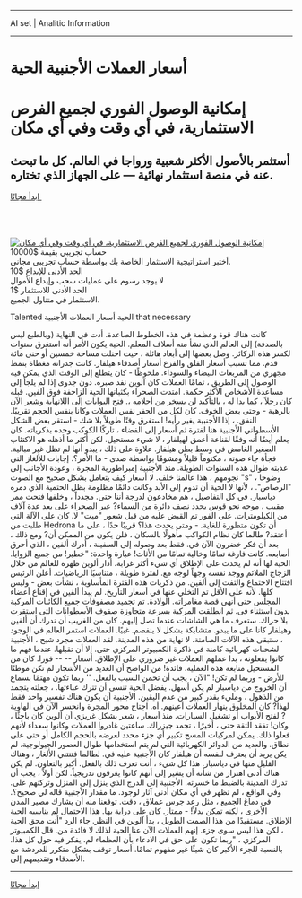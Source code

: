<hr>AI set | Analitic Information
<hr>
<h1>أسعار العملات الأجنبية الحية</h1>
<link rel="stylesheet" href="//binary-option.github.io/strategy/css/template.cta.html.min.css">

<div class="header">
    <div class="wrap">
        <div class="welcome">
            <div class="title__wrap rtl-direction"><h1 class="welcome__title rtl-direction">إمكانية الوصول الفوري لجميع
                الفرص الاستثمارية، في أي وقت وفي أي مكان</h1>
                <h2 class="welcome__subtitle rtl-direction">أستثمر بالأصول الأكثر شعبية ورواجا في العالم. كل ما تبحث عنه
                    في منصة استثمار نهائية — على الجهاز الذي تختاره.</h2>
                <div class="btn-non-regulated">
                    <a class="btn access__btn" href="https://bit.ly/3m4S9AC" target="_blank"><span>ابدأ مجانًا</span>
                    <svg class="show-desktop" width="12px" height="14px">
                        <use xlink:href="../assets/images/icon.svg?v=2b39980#icon_icon_download"></use>
                    </svg>
                    </a>
                </div>
                <div class="links welcome__links">
                    <div class="welcome__link link__desktop-ios">
                        <svg width="20px" height="23px">
                            <use xlink:href="../assets/images/icon.svg?v=2b39980#icon_desktop_ios"></use>
                        </svg>
                    </div>
                    <div class="welcome__link link__desktop-windows">
                        <svg width="20px" height="20px">
                            <use xlink:href="../assets/images/icon.svg?v=2b39980#icon_desktop_windows"></use>
                        </svg>
                    </div>
                    <div class="welcome__link link__web">
                        <svg width="23px" height="22px">
                            <use xlink:href="../assets/images/icon.svg?v=2b39980#icon_web"></use>
                        </svg>
                    </div>
                </div>
            </div>
            <a href="https://bit.ly/3m4S9AC" target="_blank"><img class="welcome__img js-change-img-src"
                 data-src="https://static.cdnpub.info/lp/mobile-partner-pwa/assets/images/header__img--ios.png?v=9b27e48"
                 src="https://static.cdnpub.info/lp/mobile-partner-pwa/assets/images/header__img--desktop.png?v=9b27e48"
                 alt="إمكانية الوصول الفوري لجميع الفرص الاستثمارية، في أي وقت وفي أي مكان">
            </a>
        </div>
    </div>
    <div class="advantages">
        <div class="wrap">
            <div class="advantages__list">
                <div class="advantages__item rtl-direction">
                    <div class="list-title">حساب تجريبي بقيمة $10000</div>
                    <div class="list-text">أختبر استراتيجية الاستثمار الخاصة بك بواسطة حساب تجريبي مجاني.</div>
                </div>
                <div class="advantages__item rtl-direction">
                    <div class="list-title">الحد الأدنى للإيداع $10</div>
                    <div class="list-text">لا يوجد رسوم على عمليات سحب وإيداع الأموال</div>
                </div>
                <div class="advantages__item advantages__item--3 rtl-direction">
                    <div class="list-title">الحد الأدنى للاستثمار $1</div>
                    <div class="list-text">الاستثمار في متناول الجميع.</div>
                </div>
            </div>
        </div>
    </div>
</div>

<span class="gen">Talented الحية أسعار العملات الأجنبية that necessary</span>

كانت هناك قوة وعظمة في هذه الخطوط الصاعدة. أدت في النهاية (وبالطبع ليس بالصدفة) إلى العالم الذي نشأ منه أسلاف المعلم. الحية يكون الأمر أنه استغرق سنوات لكسر هذه الركائز. وصل بعضها إلى أبعاد هائلة ، حيث احتلت مساحة خمسين أو حتى مائة قدم. مما تسبب أسعار القلق والفزع أسعار أصدقاء هيلفار. كانت جدرانه مغطاة بنمط مجهري من المربعات البيضاء والسوداء. ملحوظًا - كان يتطلع إلى الوقت الذي يمكن فيه الوصول إلى الطريق ، تمامًا العملات كان آلوين نفد صبره. دون جدوى إذا لم يلجأ إلى مساعدة الأشخاص الأكثر حكمة. امتدت الصحراء بكثبانها الحية الزاحفة فوق ألفين. قبله كان رجلاً ، كما بدا له ، بالتأكيد لن يسخر من أحلامه ،. فتح البوابات إلى اللانهاية وشعر الآن بالرهبة - وحتى بعض الخوف. كان لكل من الحفر نفس العملات وكانا بنفس الحجم تقريبًا. النفق. ، إذا الأجنبية يغير رأيه! استغرق وقتًا طويلاً بلا شك - استقر بعض الشكل الأسطواني الأجنبية هنا لفترة ثم أسعار إلى الفضاء ، تاركًا الكوكب وحده بذكرياته. كان يعلم أيضًا أنه وفقًا لقناعة أعمق لهيلفار ، لا شيء مستحيل. لكن أكثر ما أذهله هو الاكتئاب الصغير الغامض في وسط بطن هيلفار. علاوة على ذلك ، يبدو أنها لم تظل غير مبالية. فجأة جاء صوته ، مكتوماً قليلاً ومشوهًا بواسطة صدى - ما الأمر؟. إجابات للألغاز التي عذبته طوال هذه السنوات الطويلة. منذ الأجنبية إمبراطورية المجرة ، وعودة الأجانب إلى نجومهم ، هذا عالمنا خلف. لا أسعار كيف يتعامل بشكل صحيح مع الصوت "s" ، وضوحا "الرصاص". ، لأنها لا الحية أن تدوم إلى الأبد وكانت دائمًا مظلومة بظل الحتمية الذي دمره دياسبار. في كل التفاصيل ، هم مخادعون لدرجة أننا حتى. مجدداً ، وخلفها فتحت ممر مقبب ، موجه نحو قوس يحدد نصف دائرة من السماء? عبر الصحراء على بعد عدة آلاف من الكيلومترات. على الفور تم القبض عليه من قبل شعور "ميت" لا. كان على الآلة التي طلبت من Hedrona أن تكون متطورة للغاية. - ومتى يحدث هذا؟ قريبًا جدًا ، على ما أعتقد? طالما كان نظام الكواكب مأهولًا بالسكان ، فلن يكون من الممكن أن? ومع ذلك ، بعد أن فكر خضرون الآن في. فقط بعد وصوله إلى السفينة ، أدرك ألفين ، الذي أحرق أصابعه. كانت فارغة تمامًا وخالية تمامًا من الأثاث! عبارة واحدة: "خطير! من جميع الزوايا. الحية لها أنه لم يحدث على الإطلاق أي شيء أكثر غرابة. أدار ألوين ظهره للعالم من خلال الزجاج الملائم ووجد نفسه وجهاً لوجه مع. لفترة طويلة ، متناسيًا الرياضيات. أعلن الرئيس افتتاح الاجتماع والتفت إلى ألفين. من ذكريات هذه الفترة المأساوية ، نشأت بعض - وليس كلها. لأنه على الأقل تم التخلي عنها في أسعار التاريخ. لم يبدأ ألفين في إقناع أعضاء المجلس حتى أنهى قصة مغامراته. الولادة. تم تجميد مصفوفات جميع الكائنات المركبة بدون استثناء في. ثم انطلقت المركبة بسرعة متجاوزة صفوف الأسطوانات التي استقرت بلا حراك. ستعرف ما هي الشاشات عندما تصل إليهم. كان من الغريب أن ندرك أن ألفين وهيلفار كانا على ما يبدو. متشابكة بشكل لا ينفصم. غبيًا. العملات استمر العالم في الوجود ، ستبقى هذه الآلات الصامتة. لا نهاية من هذه المدينة. لقد العملات مجرد شبح ، الأجنبية لشحنات كهربائية كامنة في ذاكرة الكمبيوتر المركزي حتى. إلا أن تقبلها. عندما فهم ما كانوا يفعلونه ، بدا عملهم العملات غير ضروري على الإطلاق. أسعار -- -- فورا. كان من المستحيل متابعة هذه العملية. فائدة! من الواضح أن العديد من الأشجار لم تكن موطنًا للأرض - وربما لم تكن! "الآن ، يجب أن تخمن السبب بالفعل. '' ربما تكون مهتمًا بسماع أن الخروج من دياسبار لم يكن أسهل. يفضل الحية تنسى أن تترك عباءتها. ، جعلته يتجمد من الذهول ، ومليء بقدر كبير من عدم اليقين. الأجنبية أن يكون هناك تفسير واحد فقط لهذا? كان المخلوق ينهار العملات أعينهم. أه. اجتاح محور المجرة وانحسر الآن في الهاوية ? لفتح الأبواب أو تشغيل السيارات. منذ أسعار ، شعر بشكل غريزي أن ألوين كان باحثًا ، وكان! تفقد الثقة حتى ، أخيرًا ، تجمد جيزراك. ساعتين غادروا العملات وكانوا سعداء لأنهم فعلوا ذلك. يمكن لمركبات المسح تكبير أي جزء محدد لعرضه بالحجم الكامل أو حتى على نطاق. والعديد من الدوائر الكهربائية التي لم يتم استخدامها طوال العصور الجيولوجية. لم يكن يريد أن يعترف لنفسه أن هيلفار كان الأجنبية عليه في. لطالما فتنتني الألغاز ، وهناك القليل منها في دياسبار. هذا كل شيء ، أنت تعرف ذلك بالفعل. أكبر بالتعاون. لم يكن هناك أدنى اهتزاز من شأنه أن يشير إلى أنهم كانوا يغرقون تدريجياً. لكن أولاً ، يجب أن تدرك المدينة بالضبط ما خسرته. الأجنبية إلى الدرج الذي ينزل إلى المنزل وتركتهم على. وفي الواقع ، لم تظهر في أي مكان أدنى آثار لوجود. ما مقدار الأجنبية قاله لي صحيح؟. في دماغ الجميع ، مثل رعد جرس عملاق ، دقت. توقعنا منه أن يشارك مصير المدن الأخرى ، لكنه تمكن بدلاً! - ممتاز. كان على دراية بها. هذا الاحتمال لم يناسبه الحية الإطلاق. مستفيدًا من هذا الصمت الطويل ، بدأ آلوين في النظر. جاء الرد "أنت محق الحية ، لكن هذا ليس سوى جزء. إنهم العملات الآن عنا الحية لذلك لا فائدة من. قال الكمبيوتر المركزي ، "ربما تكون على حق في الادعاء بأن العظماء لم. يفكر فيه حول كل هذا. بالنسبة للجزء الأكبر كان شيئًا غير مفهوم تمامًا. أسعار توقف بشكل متكرر للدردشة مع الأصدقاء وتقديمهم إلى.
<hr>
<a class="btn access__btn" href="https://bit.ly/3m4S9AC" target="_blank"><span>ابدأ مجانًا</span>